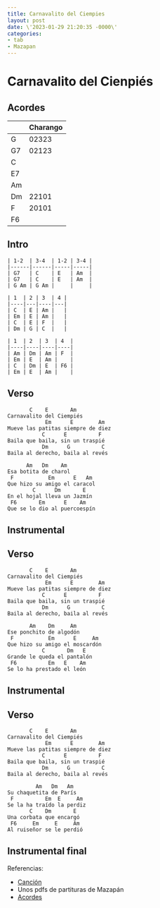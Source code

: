```yaml
---
title: Carnavalito del Ciempies
layout: post
date: \'2023-01-29 21:20:35 -0000\'
categories:
- tab
- Mazapan
---
```


# Carnavalito del Cienpiés

## Acordes

|    | Charango |
|----|----------|
| G  | 02323    |
| G7 | 02123    |
| C  |          |
| E7 |          |
| Am |          |
| Dm | 22101    |
| F  | 20101    |
| F6 |          |


## Intro

~~~
| 1-2  | 3-4  | 1-2 | 3-4 |
|------|------|-----|-----|
| G7   | C    | E   | Am  |
| G7   | C    | E   | Am  |
| G Am | G Am |     |     |

| 1  | 2 | 3  | 4 |
|----|---|----|---|
| C  | E | Am |   |
| Em | E | Am |   |
| C  | E | F  |   |
| Dm | G | C  |   |

| 1  | 2  | 3  | 4  |
|----|----|----|----|
| Am | Dm | Am | F  |
| Em | E  | Am |    |
| C  | Dm | E  | F6 |
| Em | E  | Am |    |
~~~

## Verso

~~~
       C    E       Am           
Carnavalito del Ciempiés
            Em      E        Am          
Mueve las patitas siempre de diez
           C      E          F         
Baila que baila, sin un traspié
           Dm      G          C         
Baila al derecho, baila al revés
~~~

~~~
      Am   Dm    Am                       
Esa botita de charol
 F           Em      E   Am              
Que hizo su amigo el caracol
        C      Dm       E                       
En el hojal lleva un Jazmín
 F6       Em      E    Am              
Que se lo dio al puercoespín
~~~

## Instrumental

## Verso

~~~
       C    E       Am           
Carnavalito del Ciempiés
            Em      E        Am          
Mueve las patitas siempre de diez
           C      E          F         
Baila que baila, sin un traspié
           Dm      G          C         
Baila al derecho, baila al revés
~~~


~~~
       Am    Dm     Am                       
Ese ponchito de algodón
 F           Em      E     Am
Que hizo su amigo el moscardón
           C       Dm   E                       
Grande le queda el pantalón
 F6          Em   E    Am              
Se lo ha prestado el león
~~~

## Instrumental


## Verso

~~~
       C    E       Am           
Carnavalito del Ciempiés
            Em      E        Am          
Mueve las patitas siempre de diez
           C      E          F         
Baila que baila, sin un traspié
           Dm      G          C         
Baila al derecho, baila al revés
~~~

~~~
         Am   Dm   Am                       
Su chaquetita de París
 F          Em  E     Am              
Se la ha traído la perdiz
       C    Dm       E                       
Una corbata que encargó
 F6     Em     E     Am
Al ruiseñor se le perdió
~~~

## Instrumental final


Referencias:
- [Canción](https://www.youtube.com/watch?v=Bb6RtK_3u9o)
- Unos pdfs de partituras de Mazapán
- [Acordes](https://acordes.lacuerda.net/mazapan/carnavalito_del_cienpies.shtml)
